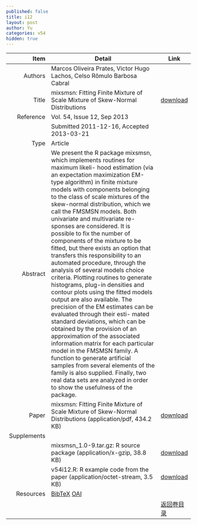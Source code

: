 ```yaml
---
published: false
title: i12
layout: post
author: Yu
categories: v54
hidden: true
---
```


| Item | Detail | Link |
|---:|---|---|
| Authors | Marcos Oliveira Prates, Victor Hugo Lachos, Celso Rômulo Barbosa Cabral| |
| Title |mixsmsn: Fitting Finite Mixture of Scale Mixture of Skew-Normal Distributions | [download](http://www.jstatsoft.org/v54/i12/paper) |
| Reference |Vol. 54, Issue 12, Sep 2013 | |
| | Submitted 2011-12-16, Accepted 2013-03-21| | 
| Type | Article| |
| Abstract | We present the R package mixsmsn, which implements routines for maximum likeli- hood estimation (via an expectation maximization EM-type algorithm) in finite mixture models with components belonging to the class of scale mixtures of the skew-normal distribution, which we call the FMSMSN models. Both univariate and multivariate re- sponses are considered. It is possible to fix the number of components of the mixture to be fitted, but there exists an option that transfers this responsibility to an automated procedure, through the analysis of several models choice criteria. Plotting routines to generate histograms, plug-in densities and contour plots using the fitted models output are also available. The precision of the EM estimates can be evaluated through their esti- mated standard deviations, which can be obtained by the provision of an approximation of the associated information matrix for each particular model in the FMSMSN family. A function to generate artificial samples from several elements of the family is also supplied. Finally, two real data sets are analyzed in order to show the usefulness of the package.| |
| Paper | mixsmsn: Fitting Finite Mixture of Scale Mixture of Skew-Normal Distributions  (application/pdf, 434.2 KB)| [download](http://www.jstatsoft.org/v54/i12/paper) |
| Supplements | | |
| |mixsmsn_1.0-9.tar.gz: R source package  (application/x-gzip, 38.8 KB)|  [download](http://www.jstatsoft.org/v54/i12/supp/1) |
| |v54i12.R:             R example code from the paper  (application/octet-stream, 3.5 KB)|  [download](http://www.jstatsoft.org/v54/i12/supp/2) |
| Resources | [BibTeX](http://www.jstatsoft.org/v54/i12/bibtex) [OAI](http://www.jstatsoft.org/oai?verb=GetRecord&identifier=oai.jstatsoft/v54/i12&prefix=oai_dc)| |
| |  | [返回卷目录]({{site.baseurl}}/volume/v54.html) |